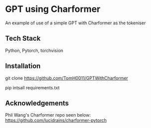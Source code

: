 
# GPT using Charformer

An example of use of a simple GPT with Charformer as the tokeniser


## Tech Stack

Python, Pytorch, torchvision

## Installation

git clone https://github.com/TomH0011/GPTWithCharformer

pip intsall requirements.txt
    






## Acknowledgements

Phil Wang's Charformer repo seen below:
https://github.com/lucidrains/charformer-pytorch
